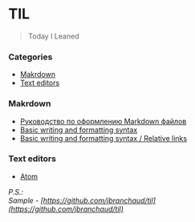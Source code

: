 # TIL
> Today I Leaned

### Categories
* [Makrdown](#makrdown)
* [Text editors](#text-editors)

### Makrdown
* [Руководство по оформлению Markdown файлов](https://gist.github.com/Jekins/2bf2d0638163f1294637)
* [Basic writing and formatting syntax](https://docs.github.com/en/get-started/writing-on-github/getting-started-with-writing-and-formatting-on-github/basic-writing-and-formatting-syntax)
* [Basic writing and formatting syntax / Relative links](markdown/relative-links.md)

### Text editors
* [Atom](https://atom.io/)


*P.S.:  
Sample - [https://github.com/jbranchaud/til](https://github.com/jbranchaud/til)*
